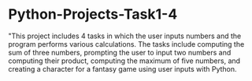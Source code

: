 # Python-Projects-Task1-4
"This project includes 4 tasks in which the user inputs numbers and the program performs various calculations. The tasks include computing the sum of three numbers, prompting the user to input two numbers and computing their product, computing the maximum of five numbers, and creating a character for a fantasy game using user inputs with Python.
